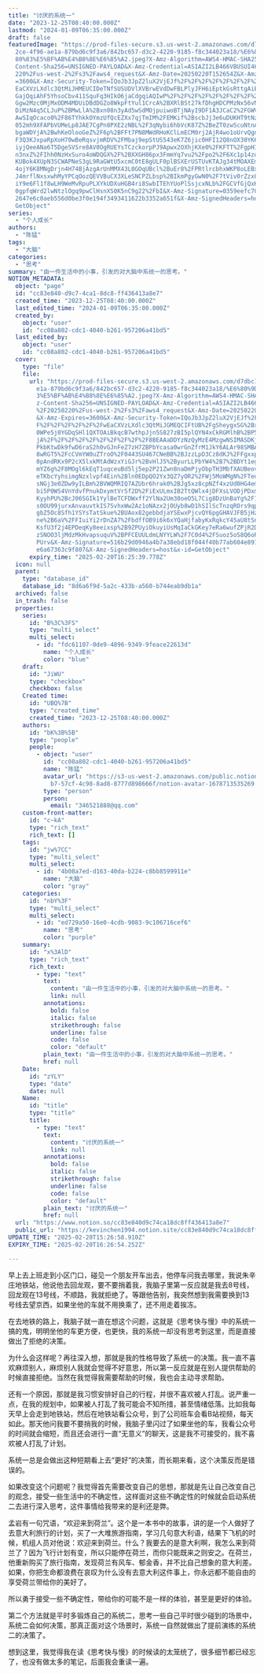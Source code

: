 ```yaml
---
title: "讨厌的系统一"
date: "2023-12-25T08:40:00.000Z"
lastmod: "2024-01-09T06:35:00.000Z"
draft: false
featuredImage: "https://prod-files-secure.s3.us-west-2.amazonaws.com/d7dbc101-8\
  2ce-4f96-ae1a-879bd6c9f3a6/842bc657-d3c2-4220-9185-f8c344023a18/%E6%80%9D%E8%\
  80%83%E5%BF%AB%E4%B8%8E%E6%85%A2.jpeg?X-Amz-Algorithm=AWS4-HMAC-SHA256&X-Amz-\
  Content-Sha256=UNSIGNED-PAYLOAD&X-Amz-Credential=ASIAZI2LB466VBUSUI46%2F20250\
  220%2Fus-west-2%2Fs3%2Faws4_request&X-Amz-Date=20250220T152654Z&X-Amz-Expires\
  =3600&X-Amz-Security-Token=IQoJb3JpZ2luX2VjEJf%2F%2F%2F%2F%2F%2F%2F%2F%2F%2Fw\
  EaCXVzLXdlc3QtMiJHMEUCIDeTNfSUSUDVlXVBrwEVdDwFBLPlyJFH6iEptkGsRttgAiEAlkSxVKN\
  GajQqiAhF5YhsoCbv411SquFq3HIkO6jaCdgqiAQIwP%2F%2F%2F%2F%2F%2F%2F%2F%2F%2FARAA\
  Ggw2Mzc0MjMxODM4MDUiDBdDGZo8WkpFtYul1CrcA%2BXRlBSt27kfDhgHDCPMzNx56vNiC1m7x7I\
  DiMzN4q5CLJuP%2BMwLlA%2Bxn08n3yAd5wSdMOjpuiwoBTjNAyI9DF1A3JCaC2%2FGWVuflMJZJz\
  AwSIqOcaco0%2F86TYhkkOYmzUfQcEZXx7qjTmIM%2FEMKif%2BscbJj3e6uDUKHT9tNzLVWdtW2M\
  052mh9XFAPbVUMeLp8JAE7CgPn8PXE2zNBL%2F3qNybi6hbVcK87Z%2BeZT0zwScuNtnAYGInB4Zp\
  bgaWDYjA%2BwhKeOlooGeZ%2F6p%2BFFt7PN8MWdRHoKClLmECM0rj2AjR4wo1oUrvQgnsjs71G%2\
  F3Q3KJxpaRpXoH70wBeRqsvjmRDV%2FMbaj9epStUS543eK7Z6jic0HFI12Q8nOX30YK6ocfY%2Fq\
  iyjQeeANa6T5DgeSVSre8AV0OgRUEYsTCzckorpPJ9Apwx2OXhjKXe0%2FKFTT%2FgpHIUVekw3We\
  n3nxZ%2FIhh0NzHxSuro4oWDQGX%2F%2BXXGH86px3FmmYq7vu2%2Fpo2%2F6Xc1p14zqyLwYBaoY\
  KUBok4XUpN3SCWAPNeS3gL9RaGWtU5xcmC0tE8gULF0plBSXErUSTUvKTAJg34tMOAXEmgGEERaYT\
  4ojY6K8MNgDrjn4H74BjAzgArUnMMX43L0GOqUBcl%2BuEr8%2FPRtlrcbhxWKP8oLEBxRU0Xb47o\
  J4mrflNxsxwhMyYPCqOozQEVVBuCX3XLeSNCPZLbsp%2BIkmPgyGwN0%2F7tViv0rZzx8I%2FZjQb\
  iY9e6Fl1f8wLH9WeMvRpuPLXYkUDXuHGB4ri8SwbITEhYUoPlSsjcxNLb%2FGCVfGjQxKLio7qvkW\
  0gpfqWrd2lwNtzlOgq9pwClHsnXS0K5nC9g22%2FbI&X-Amz-Signature=0359eefc70a7892814\
  2647e6c0aeb556d0be3f0e194f3493411622b3352a651f&X-Amz-SignedHeaders=host&x-id=\
  GetObject"
series:
  - "个人成长"
authors:
  - "陈猛"
tags:
  - "大脑"
categories:
  - "思考"
summary: "由一件生活中的小事，引发的对大脑中系统一的思考。"
NOTION_METADATA:
  object: "page"
  id: "cc83e840-d9c7-4ca1-8dc8-ff436413a8e7"
  created_time: "2023-12-25T08:40:00.000Z"
  last_edited_time: "2024-01-09T06:35:00.000Z"
  created_by:
    object: "user"
    id: "cc08a802-cdc1-4040-b261-957206a41bd5"
  last_edited_by:
    object: "user"
    id: "cc08a802-cdc1-4040-b261-957206a41bd5"
  cover:
    type: "file"
    file:
      url: "https://prod-files-secure.s3.us-west-2.amazonaws.com/d7dbc101-82ce-4f96-a\
        e1a-879bd6c9f3a6/842bc657-d3c2-4220-9185-f8c344023a18/%E6%80%9D%E8%80%8\
        3%E5%BF%AB%E4%B8%8E%E6%85%A2.jpeg?X-Amz-Algorithm=AWS4-HMAC-SHA256&X-Am\
        z-Content-Sha256=UNSIGNED-PAYLOAD&X-Amz-Credential=ASIAZI2LB46657KLMEXT\
        %2F20250220%2Fus-west-2%2Fs3%2Faws4_request&X-Amz-Date=20250220T152539Z\
        &X-Amz-Expires=3600&X-Amz-Security-Token=IQoJb3JpZ2luX2VjEJf%2F%2F%2F%2\
        F%2F%2F%2F%2F%2F%2FwEaCXVzLXdlc3QtMiJGMEQCIFtUB%2FgSheygxSG%2BxiBapuO2M\
        0WPe5j0YGDqSHl1QXTOAiBkqcB7wthpJjn5S827zBI5plQYN4xCkRGMlhB%2BP5GjASqIBA\
        jA%2F%2F%2F%2F%2F%2F%2F%2F%2F%2F8BEAAaDDYzNzQyMzE4MzgwNSIMASDKjdP2Dskhm\
        PkbKtwDk9fwD6raS2h0vGJnFeZ7zH7ZBPbYcasa0wrGnZfrM1JkY6ALAr98SMBA0FqZ08zI\
        8wRGT5%2FcCVmYW0uZTroO%2F0443SU467CNeBB%2BJzzLpD3Cz8dKJ%2FFgxxpsrfGNZWg\
        0pAndRKx9P2cX5lxkMtAdWzxYiGJr%2BvHlJ5%2ByurLLPbYW4%2B7%2BDYt1egWzeffhGx\
        mYZ6g%2F8MOgl6kEqT1uqceuBd5lj5ep2P21Zwn8naDmPjyObpTH3MbfXAUBeovoYRIfEzA\
        eTKbcYyhsimgNzxlvpf4Ein%2Bln0EDpQO2Yx3QZ7yOR2%2FWj5MoWMgN%2FTeqii88sPs4\
        sNGj3e0ZDw9yILBm%2BVWQMRIQ7AZUbr6hrak0%2BJg5xz8cpNZf4xzUd0HG4emPNEH6%2F\
        bi5P0WS4VnYdvfPnukDxymtVrSf2D%2FiExULmxIB2TtQWlx4jDFXsLVODjPDxmOgDzYZAX\
        KyyhPU%2BcJ06SGIk1YylBeTCFDWxff2YlNa2Um30oeO5L7Cig8DzUnBaYg%2F1vkx2GTpP\
        s0OU99jurxAnvauvtkIS7SvhxWw2Az1oNAzx2jOUyb8wD1hSIlScTnzqROrs9qpSZppzrMx\
        gbZ5Oc8Sfh1YSYsTatSkue%2BUAox82gebbdjaYSEwxPjcvQY6pgGHAVJFB5jHzVDwvQ72W\
        ne%2B6aV%2FFIuiYi2rDnZA7%2FbdffOB9i6k6xYQaHjfabyKxRqkcY45aU8tSnF1xXi9w0\
        KsfU3f2j4EPDeqKy8eeixsp%2B9ZPUyiOkuyiUsMqIaCkGKey7eRa6wufZPjR2DhcRRoWMo\
        zSNOO3ljMdzMkHvapsuquV%2BPFCEUULdmLNYYLW%2F7C0d4%2FSuoz5oS8Q6oPv0J4TuDn\
        PUrv&X-Amz-Signature=516b29d0946a4b7a38ebd18f044f40b77ab604e891324fc9cf\
        e6a67363c9f807&X-Amz-SignedHeaders=host&x-id=GetObject"
      expiry_time: "2025-02-20T16:25:39.778Z"
  icon: null
  parent:
    type: "database_id"
    database_id: "8d6a6f9d-5a2c-433b-a560-b744eab9db1a"
  archived: false
  in_trash: false
  properties:
    series:
      id: "B%3C%3FS"
      type: "multi_select"
      multi_select:
        - id: "fdc61107-0de9-4896-9349-9feace22613d"
          name: "个人成长"
          color: "blue"
    draft:
      id: "JiWU"
      type: "checkbox"
      checkbox: false
    Created time:
      id: "UBQ%7B"
      type: "created_time"
      created_time: "2023-12-25T08:40:00.000Z"
    authors:
      id: "bK%3B%5B"
      type: "people"
      people:
        - object: "user"
          id: "cc08a802-cdc1-4040-b261-957206a41bd5"
          name: "陈猛"
          avatar_url: "https://s3-us-west-2.amazonaws.com/public.notion-static.com/775523\
            b7-57cf-4c98-8ad8-8777d898666f/notion-avatar-1678713535269.png"
          type: "person"
          person:
            email: "346521888@qq.com"
    custom-front-matter:
      id: "c~kA"
      type: "rich_text"
      rich_text: []
    tags:
      id: "jw%7CC"
      type: "multi_select"
      multi_select:
        - id: "4b08a7ed-d163-40da-b224-c8bb8599911e"
          name: "大脑"
          color: "gray"
    categories:
      id: "nbY%3F"
      type: "multi_select"
      multi_select:
        - id: "ed729a50-16e0-4cdb-9083-9c106716cef6"
          name: "思考"
          color: "purple"
    summary:
      id: "x%3AlD"
      type: "rich_text"
      rich_text:
        - type: "text"
          text:
            content: "由一件生活中的小事，引发的对大脑中系统一的思考。"
            link: null
          annotations:
            bold: false
            italic: false
            strikethrough: false
            underline: false
            code: false
            color: "default"
          plain_text: "由一件生活中的小事，引发的对大脑中系统一的思考。"
          href: null
    Date:
      id: "zYLY"
      type: "date"
      date: null
    Name:
      id: "title"
      type: "title"
      title:
        - type: "text"
          text:
            content: "讨厌的系统一"
            link: null
          annotations:
            bold: false
            italic: false
            strikethrough: false
            underline: false
            code: false
            color: "default"
          plain_text: "讨厌的系统一"
          href: null
  url: "https://www.notion.so/cc83e840d9c74ca18dc8ff436413a8e7"
  public_url: "https://kevinchen1994.notion.site/cc83e840d9c74ca18dc8ff436413a8e7"
UPDATE_TIME: "2025-02-20T15:26:58.910Z"
EXPIRY_TIME: "2025-02-20T16:26:54.252Z"

---
```

<link rel="stylesheet" href="https://cdn.jsdelivr.net/npm/katex@0.16.2/dist/katex.min.css" integrity="sha384-bYdxxUwYipFNohQlHt0bjN/LCpueqWz13HufFEV1SUatKs1cm4L6fFgCi1jT643X" crossorigin="anonymous">


早上去上班走到小区门口，碰见一个朋友开车出去，他停车问我去哪里，我说朱辛庄地铁站，他说他去回龙观，要不要捎着我，我脑子里第一反应就是我去8号线，回龙观在13号线，不顺路，我就拒绝了。等跟他告别，我突然想到我需要换到13号线去望京西，如果坐他的车就不用换乘了，还不用走着挨冻。


在去地铁的路上，我脑子就一直在想这个问题，这就是《思考快与慢》中的系统一搞的鬼，明明坐他的车更方便，也更快，我的系统一却没有思考到这里，而是直接做出了拒绝的决策。


为什么会这样呢？再往深入想，那就是我的性格导致了系统一的决策。我一直不喜欢麻烦别人，麻烦别人我就会觉得不好意思，所以第一反应就是在别人提供帮助的时候直接拒绝。当然在我觉得我需要帮助的时候，我也会主动寻求帮助。


还有一个原因，那就是我习惯安排好自己的行程，并很不喜欢被人打乱。说严重一点，在我的规划中，如果被人打乱了我可能会不知所措，甚至情绪低落。比如我每天早上会走到地铁站，然后在地铁站看公众号，到了公司班车会看B站视频，每天如此。那天他问我要不要捎我的时候，我脑子里闪过了如果坐他的车，我看公众号的时间就会缩短，而且还会进行一直“无意义”的聊天，这是我不可接受的，我不喜欢被人打乱了计划。


系统一总是会做出这种短期看上去“更好”的决策，而长期来看，这个决策反而是错误的。


如果改变这个问题呢？我觉得首先需要改变自己的思想，那就是先让自己改变自己的观念，接受一些生活中的不确定性，这样面对这些不确定性的时候就会启动系统二去进行深入思考，这件事情给我带来的是利还是弊。


孟岩有一句咒语，“欢迎来到荷兰”。这个是一本书中的故事，讲的是一个人做好了去意大利旅行的计划，买了一大堆旅游指南，学习几句意大利语，结果下飞机的时候，机组人员对他说：欢迎来到荷兰。什么？我要去的是意大利啊，我怎么来到荷兰了？因为飞行计划有变，所以只能停在荷兰，而你只能既来之则安之。在荷兰，他重新购买了旅行指南，发现荷兰有风车、郁金香，并不比自己想象的意大利差。如果，你把生命都浪费在哀叹为什么没有去意大利这件事上，你永远都不能自由的享受荷兰带给你的美好了。


所以勇于接受一些不确定性，带给你的可能不是一样的体验，甚至是更好的体验。


第二个方法就是平时多锻炼自己的系统二，思考一些自己平时很少碰到的场景中，系统二会如何决策，那真正面对这个场景时，系统一自然就做出了提前演练的系统二的决策了。


想到这里，我觉得我在读《思考快与慢》的时候读的太笼统了，很多细节都已经忘了，也没有做太多的笔记，后面我会重读一遍。

